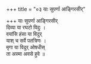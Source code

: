 +++
title = "०३ याः सुपर्णा आङ्गिरसीर्"

+++
याः सुपर्णा आङ्गिरसीर्  
दिव्या या रघटो विदुः ।  
वयांसि हंसा या विदुर्  
याश् च सर्वे पतत्रिणः ।  
मृगा या विदुर् ओषधीस्  
ता अस्मा अवसे हुवे ॥